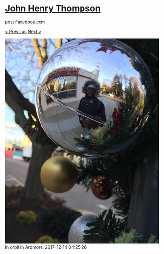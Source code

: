 # [John Henry Thompson](../README.md)
post Facebook.com

[< Previous](2017-12-20-1.md) [Next >](2017-12-13-1.md)

[![](../media/2017-12-14/Timeline-Photos-In-orbit-in-Ardmore.jpg)](../README.md)
In orbit in Ardmore.
2017-12-14 04:25:26